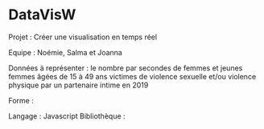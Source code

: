 # DataVisW
Projet : Créer une visualisation en temps réel

Equipe : Noémie, Salma et Joanna

Données à représenter : le nombre par secondes de femmes et jeunes femmes âgées de 15 à 49 ans victimes de violence sexuelle et/ou violence physique par un partenaire intime en 2019

Forme : 

Langage : Javascript
Bibliothèque : 


